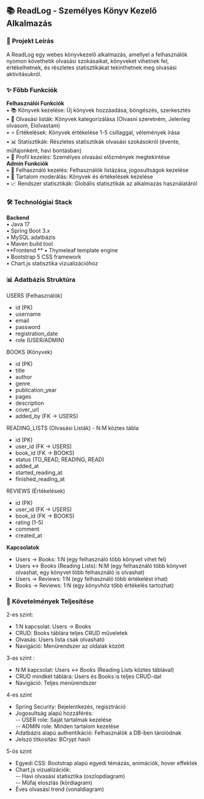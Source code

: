 ## 📚 **ReadLog - Személyes Könyv Kezelő Alkalmazás**

### 📖 Projekt Leírás  
A ReadLog egy webes könyvkezelő alkalmazás, amellyel a felhasználók nyomon követhetik olvasási szokásaikat, könyveket vihetnek fel, értékelhetnek, és részletes statisztikákat tekinthetnek meg olvasási aktivitásukról.  

### ✨ Főbb Funkciók  
**Felhasználói Funkciók**  
•	📚 Könyvek kezelése: Új könyvek hozzáadása, böngészés, szerkesztés  
•	📝 Olvasási listák: Könyvek kategorizálása (Olvasni szeretném, Jelenleg olvasom, Elolvastam)  
•	⭐ Értékelések: Könyvek értékelése 1-5 csillaggal, vélemények írása  
•	📊 Statisztikák: Részletes statisztikák olvasási szokásokról (évente, műfajonként, havi bontásban)  
•	👤 Profil kezelés: Személyes olvasási előzmények megtekintése  
**Admin Funkciók**  
•	🔧 Felhasználó kezelés: Felhasználók listázása, jogosultságok kezelése  
•	📖 Tartalom moderálás: Könyvek és értékelések kezelése  
•	📈 Rendszer statisztikák: Globális statisztikák az alkalmazás használatáról  

### 🛠️ Technológiai Stack  
**Backend**  
•	Java 17  
•	Spring Boot 3.x    
•	MySQL adatbázis  
•	Maven build tool  
**Frontend  **
•	Thymeleaf template engine  
•	Bootstrap 5 CSS framework  
•	Chart.js statisztika vizualizációhoz

### 📊 Adatbázis Struktúra  


USERS (Felhasználók)
- id (PK)
- username
- email
- password
- registration_date
- role (USER/ADMIN)

BOOKS (Könyvek)
- id (PK)
- title
- author 
- genre
- publication_year
- pages
- description
- cover_url
- added_by (FK -> USERS)

READING_LISTS (Olvasási Listák) - N:M köztes tábla
- id (PK)
- user_id (FK -> USERS)
- book_id (FK -> BOOKS)
- status (TO_READ, READING, READ)
- added_at
- started_reading_at
- finished_reading_at

REVIEWS (Értékelések)
- id (PK)
- user_id (FK -> USERS)
- book_id (FK -> BOOKS)
- rating (1-5)
- comment  
- created_at  

**Kapcsolatok**  
-	Users → Books: 1:N (egy felhasználó több könyvet vihet fel)  
-	Users ↔ Books (Reading Lists): N:M (egy felhasználó több könyvet olvashat, egy könyvet több felhasználó is olvashat)  
-	Users → Reviews: 1:N (egy felhasználó több értékelést írhat)  
-	Books → Reviews: 1:N (egy könyvhöz több értékelés tartozhat)  

### 🎯 Követelmények Teljesítése  
2-es szint:  
- 1:N kapcsolat: Users → Books  
-	CRUD: Books táblára teljes CRUD műveletek  
-	Olvasás: Users lista csak olvasható  
-	Navigáció: Menürendszer az oldalak között  

3-as szint :  
-	N:M kapcsolat: Users ↔ Books (Reading Lists köztes táblával)  
-	CRUD mindkét táblára: Users és Books is teljes CRUD-dal  
-	Navigáció: Teljes menürendszer  

4-es szint   
-	Spring Security: Bejelentkezés, regisztráció  
-	Jogosultság alapú hozzáférés:   
--	USER role: Saját tartalmak kezelése  
--	ADMIN role: Minden tartalom kezelése  
-	Adatbázis alapú authentikáció: Felhasználók a DB-ben tárolódnak  
-	Jelszó titkosítás: BCrypt hash  

5-ös szint   
-	Egyedi CSS: Bootstrap alapú egyedi témázás, animációk, hover effektek
-	Chart.js vizualizációk:   
--	Havi olvasási statisztika (oszlopdiagram)  
--	Műfaj eloszlás (kördiagram)  
-	Éves olvasási trend (vonaldiagram)  

